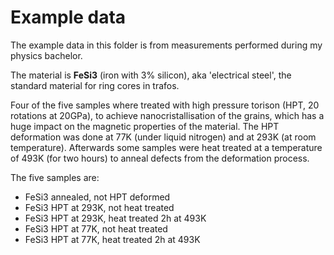 # Example data

The example data in this folder is from measurements performed during my physics bachelor.

The material is **FeSi3** (iron with 3% silicon), aka 'electrical steel', the standard material for ring cores in trafos. 

Four of the five samples where treated with high pressure torison (HPT, 20 rotations at 20GPa), to achieve nanocristallisation of the grains, which has a huge impact on the magnetic properties of the material. The HPT deformation was done at 77K (under liquid nitrogen) and at 293K (at room temperature). Afterwards some samples were heat treated at a temperature of 493K (for two hours) to anneal defects from the deformation process.

The five samples are:

- FeSi3 annealed, not HPT deformed
- FeSi3 HPT at 293K, not heat treated
- FeSi3 HPT at 293K, heat treated 2h at 493K
- FeSi3 HPT at 77K, not heat treated
- FeSi3 HPT at 77K, heat treated 2h at 493K
